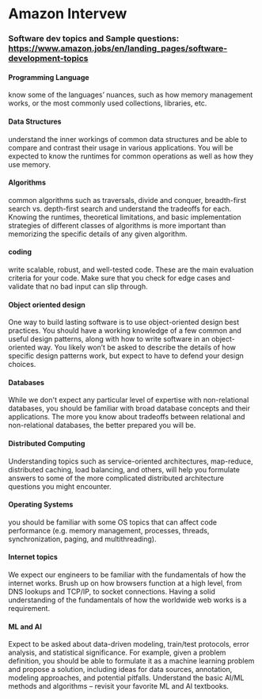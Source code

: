 # Amazon Intervew

### Software dev topics and Sample questions: https://www.amazon.jobs/en/landing_pages/software-development-topics

#### Programming Language
know some of the languages’ nuances, such as how memory management works, or the most commonly used collections, libraries, etc.

#### Data Structures
understand the inner workings of common data structures and be able to compare and contrast their usage in various applications. You will be expected to know the runtimes for common operations as well as how they use memory.

#### Algorithms
common algorithms such as traversals, divide and conquer, breadth-first search vs. depth-first search and understand the tradeoffs for each. Knowing the runtimes, theoretical limitations, and basic implementation strategies of different classes of algorithms is more important than memorizing the specific details of any given algorithm.

#### coding
write scalable, robust, and well-tested code. These are the main evaluation criteria for your code. Make sure that you check for edge cases and validate that no bad input can slip through.

#### Object oriented design
One way to build lasting software is to use object-oriented design best practices. You should have a working knowledge of a few common and useful design patterns, along with how to write software in an object-oriented way. You likely won’t be asked to describe the details of how specific design patterns work, but expect to have to defend your design choices.

#### Databases
While we don't expect any particular level of expertise with non-relational databases, you should be familiar with broad database concepts and their applications. The more you know about tradeoffs between relational and non-relational databases, the better prepared you will be.

#### Distributed Computing
Understanding topics such as service-oriented architectures, map-reduce, distributed caching, load balancing, and others, will help you formulate answers to some of the more complicated distributed architecture questions you might encounter.

#### Operating Systems
you should be familiar with some OS topics that can affect code performance (e.g. memory management, processes, threads, synchronization, paging, and multithreading).

#### Internet topics
We expect our engineers to be familiar with the fundamentals of how the internet works. Brush up on how browsers function at a high level, from DNS lookups and TCP/IP, to socket connections. Having a solid understanding of the fundamentals of how the worldwide web works is a requirement.

#### ML and AI
Expect to be asked about data-driven modeling, train/test protocols, error analysis, and statistical significance. For example, given a problem definition, you should be able to formulate it as a machine learning problem and propose a solution, including ideas for data sources, annotation, modeling approaches, and potential pitfalls. Understand the basic AI/ML methods and algorithms – revisit your favorite ML and AI textbooks.